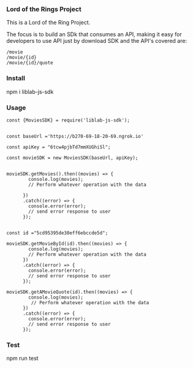 ### Lord of the Rings Project

This is a Lord of the Ring Project.

The focus is to build an SDk that consumes an API, making it easy for developers to use API just by download SDK and the API's covered are:
```
/movie
/movie/{id}
/movie/{id}/quote
```
### Install
npm i liblab-js-sdk

### Usage
```
const {MoviesSDK} = require('liblab-js-sdk');


const baseUrl ='https://b270-69-18-20-69.ngrok.io'

const apiKey = "6tcw4pjbTd7mmXUGhiSl";

const movieSDK = new MoviesSDK(baseUrl, apiKey);


movieSDK.getMovies().then((movies) => {
        console.log(movies);
        // Perform whatever operation with the data

      })
      .catch((error) => {
        console.error(error);
        // send error response to user
      });


const id ="5cd95395de30eff6ebccde5d"; 

movieSDK.getMovieById(id).then((movies) => {
        console.log(movies);
        // Perform whatever operation with the data
      })
      .catch((error) => {
        console.error(error);
        // send error response to user
      });
    
movieSDK.getAMovieQuote(id).then((movies) => {
        console.log(movies);
         // Perform whatever operation with the data
      })
      .catch((error) => {
        console.error(error);
        // send error response to user
      });

```
    
   

### Test
npm run test


